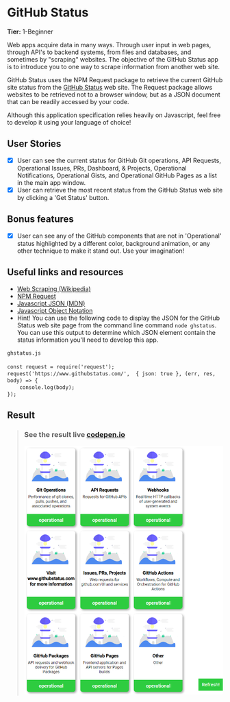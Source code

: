 # GitHub Status

**Tier:** 1-Beginner

Web apps acquire data in many ways. Through user input in web pages, through
API's to backend systems, from files and databases, and sometimes by "scraping"
websites. The objective of the GitHub Status app is to introduce you to one
way to scrape information from another web site.

GitHub Status uses the NPM Request package to retrieve the current GitHub site
status from the [GitHub Status](https://www.githubstatus.com/) web site. The
Request package allows websites to be retrieved not to a browser window, but
as a JSON document that can be readily accessed by your code.

Although this application specification relies heavily on Javascript, feel free
to develop it using your language of choice!

## User Stories

- [x] User can see the current status for GitHub Git operations, API Requests,
      Operational Issues, PRs, Dashboard, & Projects, Operational Notifications,
      Operational Gists, and Operational GitHub Pages as a list in the main app
      window.
- [x] User can retrieve the most recent status from the GitHub Status web
      site by clicking a 'Get Status' button.

## Bonus features

- [x] User can see any of the GitHub components that are not in 'Operational'
      status highlighted by a different color, background animation, or any other
      technique to make it stand out. Use your imagination!

## Useful links and resources

- [Web Scraping (Wikipedia)](https://en.wikipedia.org/wiki/Web_scraping)
- [NPM Request](https://www.npmjs.com/package/request)
- [Javascript JSON (MDN)](https://developer.mozilla.org/en-US/docs/Web/JavaScript/Reference/Global_Objects/JSON)
- [Javascript Object Notation](https://json.org/)
- Hint! You can use the following code to display the JSON for the GitHub Status
  web site page from the command line command `node ghstatus`. You can use this
  output to determine which JSON element contain the status information you'll
  need to develop this app.

```
ghstatus.js

const request = require('request');
request('https://www.githubstatus.com/',  { json: true }, (err, res, body) => {
    console.log(body);
});
```

## Result

> ### See the result live [codepen.io](https://codepen.io/apsampaio/full/vYNJRmB)
>
> [![codepen.io](https://github.com/apsampaio/App-Ideas-Challenge/blob/master/Beginner/GitHubStatus/src/img/prev.png?raw=true)](https://codepen.io/apsampaio/full/vYNJRmB)
